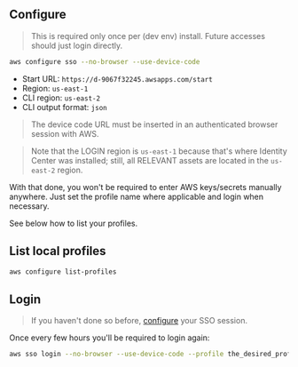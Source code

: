 ## Configure

> This is required only once per (dev env) install. Future accesses should just login directly.

```sh
aws configure sso --no-browser --use-device-code
```

- Start URL: `https://d-9067f32245.awsapps.com/start`
- Region: `us-east-1`
- CLI region: `us-east-2`
- CLI output format: `json`

> The device code URL must be inserted in an authenticated browser session with AWS.

> Note that the LOGIN region is `us-east-1` because that's where Identity Center was installed;
> still, all RELEVANT assets are located in the `us-east-2` region.

With that done, you won't be required to enter AWS keys/secrets manually anywhere.
Just set the profile name where applicable and login when necessary.

See below how to list your profiles.

## List local profiles

```sh
aws configure list-profiles
```

## Login

> If you haven't done so before, [configure](#Configure) your SSO session.

Once every few hours you'll be required to login again:

```sh
aws sso login --no-browser --use-device-code --profile the_desired_profile_name
```
